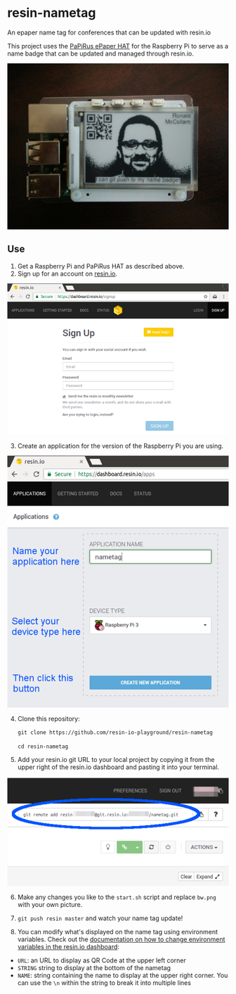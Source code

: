 # resin-nametag
An epaper name tag for conferences that can be updated with resin.io

This project uses the [PaPiRus ePaper HAT](https://www.pi-supply.com/product/papirus-epaper-eink-screen-hat-for-raspberry-pi/) for the Raspberry Pi to serve as a name badge that can be updated and managed through resin.io.

![picture of a working resin-nametag](doc/preview.jpg)

## Use

1. Get a Raspberry Pi and PaPiRus HAT as described above.
2. Sign up for an account on [resin.io](https://resin.io).

  ![resin.io sign up form](doc/signup.png)

3. Create an application for the version of the Raspberry Pi you are using.

  ![resin.io application creation form](doc/createapp.png)

4. Clone this repository:
    ```
    git clone https://github.com/resin-io-playground/resin-nametag

    cd resin-nametag
    ```  

5. Add your resin.io git URL to your local project by copying it from the upper right of the resin.io dashboard and pasting it into your terminal.

  ![resin.io git remote URL](doc/gitremote.png)

6. Make any changes you like to the `start.sh` script and replace `bw.png` with your own picture.
7. `git push resin master` and watch your name tag update!

8. You can modify what's displayed on the name tag using environment variables. Check out the [documentation on how to change environment variables in the resin.io dashboard](https://docs.resin.io/management/env-vars/):
 * `URL`: an URL to display as QR Code at the upper left corner
 * `STRING` string to display at the bottom of the nametag
 * `NAME`: string containing the name to display at the upper right corner. You can use the `\n` within the string to break it into multiple lines
